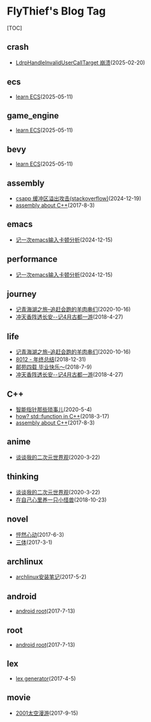 # FlyThief's Blog Tag
[TOC]
## crash
- [LdrpHandleInvalidUserCallTarget 崩溃](2025\invalid_call_target_crash.md)(2025-02-20)

## ecs
- [learn ECS](2025\bevy_ecs_learn.md)(2025-05-11)

## game_engine
- [learn ECS](2025\bevy_ecs_learn.md)(2025-05-11)

## bevy
- [learn ECS](2025\bevy_ecs_learn.md)(2025-05-11)

## assembly
- [csapp 缓冲区溢出攻击(stackoverflow)](2024\attack_lab.md)(2024-12-19)
- [assembly about C++](2017\2017-10-09-something_about_cplusplus_in_assembly.md)(2017-8-3)

## emacs
- [记一次emacs输入卡顿分析](2024\emacs_block1.md)(2024-12-15)

## performance
- [记一次emacs输入卡顿分析](2024\emacs_block1.md)(2024-12-15)

## journey
- [记青海湖之旅–追赶会跑的羊肉串们](2020\ride_in_qinghai.md)(2020-10-16)
- [冲天香阵透长安--记4月古都一游](2019\journey_in_xian.md)(2018-4-27)

## life
- [记青海湖之旅–追赶会跑的羊肉串们](2020\ride_in_qinghai.md)(2020-10-16)
- [8012 - 年终总结](2018\2018-summary.md)(2018-12-31)
- [邮苑四载  毕业快乐～](2018\2018-happy_graduation.md)(2018-7-9)
- [冲天香阵透长安--记4月古都一游](2019\journey_in_xian.md)(2018-4-27)

## C++
- [智能指针那些琐事儿](2020\smart_ptr.md)(2020-5-4)
- [how? std::function in C++](2020\std_function_C++.md)(2018-3-17)
- [assembly about C++](2017\2017-10-09-something_about_cplusplus_in_assembly.md)(2017-8-3)

## anime
- [谈谈我的二次元世界观](2020\anime_world.md)(2020-3-22)

## thinking
- [谈谈我的二次元世界观](2020\anime_world.md)(2020-3-22)
- [在自己心里养一只小怪兽](2018\2018-10-18-monster_in_heart.md)(2018-10-23)

## novel
- [怦然心动](2017\flipped_reading.md)(2017-6-3)
- [三体](2017\three_body.md)(2017-3-1)

## archlinux
- [archlinux安装笔记](2017\archlinux_install_notice.md)(2017-5-2)

## android
- [android root](2017\android-root.md)(2017-7-13)

## root
- [android root](2017\android-root.md)(2017-7-13)

## lex
- [lex generator](2017\lex_generator.md)(2017-4-5)

## movie
- [2001太空漫游](2017\2001-space-visitor.md)(2017-9-15)

